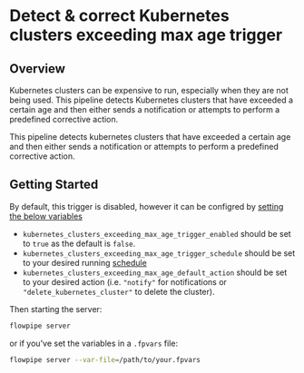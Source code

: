 # Detect & correct Kubernetes clusters exceeding max age trigger

## Overview

Kubernetes clusters can be expensive to run, especially when they are not being used. This pipeline detects Kubernetes clusters that have exceeded a certain age and then either sends a notification or attempts to perform a predefined corrective action.

This pipeline detects kubernetes clusters that have exceeded a certain age and then either sends a notification or attempts to perform a predefined corrective action.

## Getting Started

By default, this trigger is disabled, however it can be configred by [setting the below variables](https://flowpipe.io/docs/build/mod-variables#passing-input-variables)
- `kubernetes_clusters_exceeding_max_age_trigger_enabled` should be set to `true` as the default is `false`.
- `kubernetes_clusters_exceeding_max_age_trigger_schedule` should be set to your desired running [schedule](https://flowpipe.io/docs/flowpipe-hcl/trigger/schedule#more-examples)
- `kubernetes_clusters_exceeding_max_age_default_action` should be set to your desired action (i.e. `"notify"` for notifications or `"delete_kubernetes_cluster"` to delete the cluster).

Then starting the server:
```sh
flowpipe server
```

or if you've set the variables in a `.fpvars` file:
```sh
flowpipe server --var-file=/path/to/your.fpvars
```